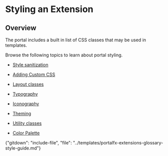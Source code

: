 
# Styling an Extension 

## Overview

The portal includes a built in list of CSS classes that may be used in templates.

Browse the following topics to learn about portal styling.

* [Style sanitization](portalfx-style-guide-style-sanitization.md)

* [Adding Custom CSS](portalfx-style-guide-custom-css-file.md)

* [Layout classes](portalfx-blades-layout.md)

* [Typography]()

* [Iconography]()

* [Theming](portalfx-style-guide-theming.md)

* [Utility classes](portalfx-style-guide-utility-classes.md)

* [Color Palette](portalfx-style-guide-color-palette.md)


<!--
 gitdown": "include-file", "file": "../templates/portalfx-extensions-bp-style-guide.md"}
-->

{"gitdown": "include-file", "file": "../templates/portalfx-extensions-glossary-style-guide.md"}